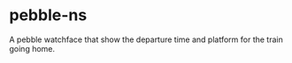 pebble-ns
=========

A pebble watchface that show the departure time and platform for the train going home.
